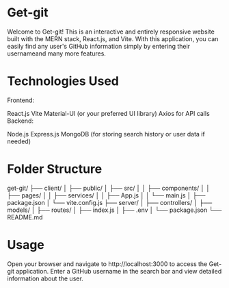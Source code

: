 # Get-git
Welcome to Get-git! This is an interactive and entirely responsive website built with the MERN stack, React.js, and Vite. With this application, you can easily find any user's GitHub information simply by entering their usernameand many more features.

# Technologies Used
Frontend:

React.js
Vite
Material-UI (or your preferred UI library)
Axios for API calls
Backend:

Node.js
Express.js
MongoDB (for storing search history or user data if needed)

# Folder Structure
get-git/
├── client/
│   ├── public/
│   ├── src/
│   │   ├── components/
│   │   ├── pages/
│   │   ├── services/
│   │   ├── App.js
│   │   └── main.js
│   ├── package.json
│   └── vite.config.js
├── server/
│   ├── controllers/
│   ├── models/
│   ├── routes/
│   ├── index.js
│   ├── .env
│   └── package.json
└── README.md

# Usage
Open your browser and navigate to http://localhost:3000 to access the Get-git application.
Enter a GitHub username in the search bar and view detailed information about the user.
